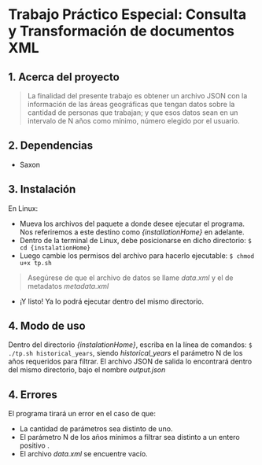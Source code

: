 # Trabajo Práctico Especial: Consulta y Transformación de documentos XML 
## 1. Acerca del proyecto
> La finalidad del presente trabajo es obtener un archivo JSON con la información de las áreas geográficas que tengan datos sobre la cantidad de personas que trabajan; y que esos datos sean en un intervalo de N años como mínimo, número elegido por el usuario.
## 2. Dependencias
* Saxon
## 3. Instalación
En Linux:
* Mueva los archivos del paquete a donde desee ejecutar el programa. Nos referiremos a este destino como *{installationHome}* en adelante.
* Dentro de la terminal de Linux, debe posicionarse en dicho directorio: `$ cd {instalationHome}`
* Luego cambie los permisos del archivo para hacerlo ejecutable: `$ chmod u+x tp.sh`
> Asegúrese de que el archivo de datos se llame *data.xml* y el de metadatos *metadata.xml*
* ¡Y listo! Ya lo podrá ejecutar dentro del mismo directorio.
## 4. Modo de uso
Dentro del directorio *{instalationHome}*, escriba en la línea de comandos: `$ ./tp.sh historical_years`, siendo *historical_years* el parámetro N de los años requeridos para filtrar. El archivo JSON de salida lo encontrará dentro del mismo directorio, bajo el nombre *output.json*
## 4. Errores
El programa tirará un error en el caso de que:
* La cantidad de parámetros sea distinto de uno.
* El parámetro N de los años mínimos a filtrar sea distinto a un entero positivo .
* El archivo *data.xml* se encuentre vacío.
